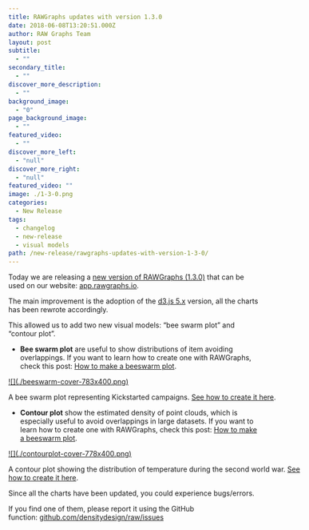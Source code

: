 ```yaml
---
title: RAWGraphs updates with version 1.3.0
date: 2018-06-08T13:20:51.000Z
author: RAW Graphs Team
layout: post
subtitle:
  - ""
secondary_title:
  - ""
discover_more_description:
  - ""
background_image:
  - "0"
page_background_image:
  - ""
featured_video:
  - ""
discover_more_left:
  - "null"
discover_more_right:
  - "null"
featured_video: ""
image: ./1-3-0.png
categories:
  - New Release
tags:
  - changelog
  - new-release
  - visual models
path: /new-release/rawgraphs-updates-with-version-1-3-0/
---
```


Today we are releasing a [new version of RAWGraphs (1.3.0)](https://github.com/densitydesign/raw/releases/tag/v1.3.0) that can be used on our website: [app.rawgraphs.io](http://app.rawgraphs.io/).

The main improvement is the adoption of the [d3.js 5.x](https://github.com/d3/d3/blob/master/CHANGES.md) version, all the charts has been rewrote accordingly.

This allowed us to add two new visual models: &#8220;bee swarm plot&#8221; and &#8220;contour plot&#8221;.

- **Bee swarm plot** are useful to show distributions of item avoiding overlappings. If you want to learn how to create one with RAWGraphs, check this post: [How to make a beeswarm plot](https://rawgraphs.io/learning/how-to-make-a-beeswarm-plot/).

<div id="attachment_1070" style="width: 610px" class="wp-caption aligncenter">
  <a href="https://rawgraphs.io/wp-content/uploads/2018/05/beeswarm-cover.png">![](./beeswarm-cover-783x400.png)</a>

  <p id="caption-attachment-1070" class="wp-caption-text">
    A bee swarm plot representing Kickstarted campaigns. <a href="https://rawgraphs.io/learning/how-to-make-a-beeswarm-plot/">See how to create it here</a>.
  </p>
</div>

- **Contour plot** show the estimated density of point clouds, which is especially useful to avoid overlappings in large datasets. If you want to learn how to create one with RAWGraphs, check this post: [How to make a beeswarm plot](https://rawgraphs.io/learning/how-to-make-a-contour-plot/).

<div id="attachment_1076" style="width: 610px" class="wp-caption aligncenter">
  <a href="https://rawgraphs.io/wp-content/uploads/2018/05/contourplot-cover.png">![](./contourplot-cover-778x400.png)</a>

  <p id="caption-attachment-1076" class="wp-caption-text">
    A contour plot showing the distribution of temperature during the second world war. <a href="https://rawgraphs.io/learning/how-to-make-a-contour-plot/">See how to create it here</a>.
  </p>
</div>

Since all the charts have been updated, you could experience bugs/errors.

If you find one of them, please report it using the GitHub function: [github.com/densitydesign/raw/issues](https://github.com/densitydesign/raw/issues)
